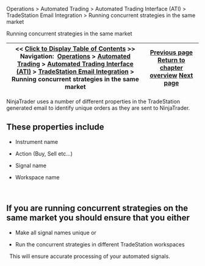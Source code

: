 ﻿
Operations > Automated Trading > Automated Trading Interface (ATI) > TradeStation Email Integration > Running concurrent strategies in the same market

Running concurrent strategies in the same market

| << [Click to Display Table of Contents](running_concurrent_strategies_.md) >> **Navigation:**     [Operations](operations-1.md) > [Automated Trading](automated_trading-1.md) > [Automated Trading Interface (ATI)](automated_trading_interface_at-1.md) > [TradeStation Email Integration](tradestation_email_integration-1.md) > Running concurrent strategies in the same market | [Previous page](tradestation_email_integration-1.md) [Return to chapter overview](tradestation_email_integration-1.md) [Next page](set_up-1.md) |
| --- | --- |
NinjaTrader uses a number of different properties in the TradeStation generated email to identify unique orders as they are sent to NinjaTrader.  
 
## These properties include
- Instrument name 

- Action (Buy, Sell etc...) 

- Signal name 

- Workspace name 

 
## If you are running concurrent strategies on the same market you should ensure that you either
- Make all signal names unique or 

- Run the concurrent strategies in different TradeStation workspaces 

 
This will ensure accurate processing of your automated signals.
